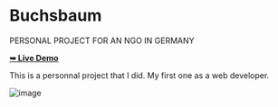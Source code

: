 # Buchsbaum

PERSONAL PROJECT FOR AN NGO IN GERMANY

<a href="https://pilag6.github.io/Buchsbaum/"><strong>➥ Live Demo</strong></a>



This is a personnal project that I did. My first one as a web developer. 

![image](https://user-images.githubusercontent.com/79191808/205923504-36c0a19d-c759-4116-a146-acea49b54d7c.png)

